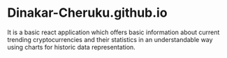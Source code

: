 # Dinakar-Cheruku.github.io

It is a basic react application which offers basic information about current trending cryptocurrencies and their statistics in an understandable way using charts for historic data representation.
